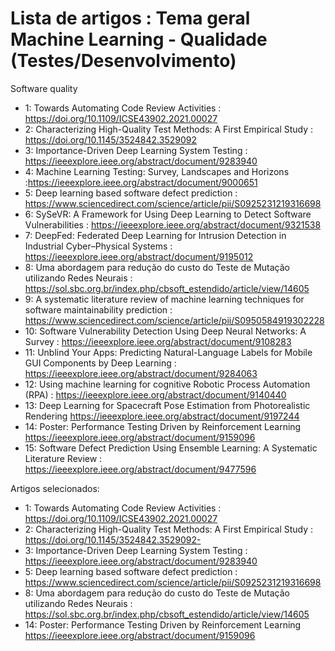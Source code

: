 # Lista de artigos : Tema geral Machine Learning - Qualidade (Testes/Desenvolvimento)

Software quality

- 1: Towards Automating Code Review Activities : https://doi.org/10.1109/ICSE43902.2021.00027
- 2: Characterizing High-Quality Test Methods: A First Empirical Study : https://doi.org/10.1145/3524842.3529092
- 3: Importance-Driven Deep Learning System Testing : https://ieeexplore.ieee.org/abstract/document/9283940
- 4: Machine Learning Testing: Survey, Landscapes and Horizons :https://ieeexplore.ieee.org/abstract/document/9000651
- 5: Deep learning based software defect prediction : https://www.sciencedirect.com/science/article/pii/S0925231219316698
- 6: SySeVR: A Framework for Using Deep Learning to Detect Software Vulnerabilities : https://ieeexplore.ieee.org/abstract/document/9321538
- 7: DeepFed: Federated Deep Learning for Intrusion Detection in Industrial Cyber–Physical Systems : https://ieeexplore.ieee.org/abstract/document/9195012
- 8: Uma abordagem para redução do custo do Teste de Mutação utilizando Redes Neurais : https://sol.sbc.org.br/index.php/cbsoft_estendido/article/view/14605
- 9: A systematic literature review of machine learning techniques for software maintainability prediction : https://www.sciencedirect.com/science/article/pii/S0950584919302228
- 10: Software Vulnerability Detection Using Deep Neural Networks: A Survey : https://ieeexplore.ieee.org/abstract/document/9108283
- 11: Unblind Your Apps: Predicting Natural-Language Labels for Mobile GUI Components by Deep Learning : https://ieeexplore.ieee.org/abstract/document/9284063
- 12: Using machine learning for cognitive Robotic Process Automation (RPA) : https://ieeexplore.ieee.org/abstract/document/9140440
- 13: Deep Learning for Spacecraft Pose Estimation from Photorealistic Rendering https://ieeexplore.ieee.org/abstract/document/9197244
- 14: Poster: Performance Testing Driven by Reinforcement Learning https://ieeexplore.ieee.org/abstract/document/9159096
- 15: Software Defect Prediction Using Ensemble Learning: A Systematic Literature Review : https://ieeexplore.ieee.org/abstract/document/9477596

Artigos selecionados:

- 1: Towards Automating Code Review Activities : https://doi.org/10.1109/ICSE43902.2021.00027
- 2: Characterizing High-Quality Test Methods: A First Empirical Study : https://doi.org/10.1145/3524842.3529092-
- 3: Importance-Driven Deep Learning System Testing : https://ieeexplore.ieee.org/abstract/document/9283940
- 5: Deep learning based software defect prediction : https://www.sciencedirect.com/science/article/pii/S0925231219316698
- 8: Uma abordagem para redução do custo do Teste de Mutação utilizando Redes Neurais : https://sol.sbc.org.br/index.php/cbsoft_estendido/article/view/14605
- 14: Poster: Performance Testing Driven by Reinforcement Learning https://ieeexplore.ieee.org/abstract/document/9159096
